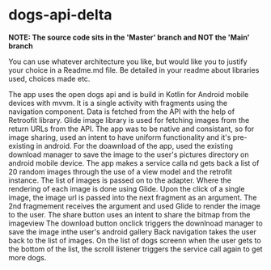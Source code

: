 # dogs-api-delta

**NOTE: The source code sits in the 'Master' branch and NOT the 'Main' branch**

You can use whatever architecture you like, but would like you to justify your choice in a Readme.md file. Be detailed in your readme about libraries used, choices made etc.

The app uses the open dogs api and is build in Kotlin for Android mobile devices with mvvm.
It is a single activity with fragments using the navigation component.
Data is fetched from the API with the help of Retroofit library.
Glide image library is used for fetching images from the return URLs from the API.
The app was to be native and consistant, so for image sharing, used an intent to have uniform functionality and it's pre-existing in android.
For the doawnload of the app, used the existing download manager to save the image to the user's pictures directory on android mobile device.
The app makes a service calla nd gets back a list of 20 random images through the use of a view model and the retrofit instance.
The list of images is passed on to the adapter. Where the rendering of each image is done using Glide.
Upon the click of a single image, the image url is passed into the next fragment as an argument.
The 2nd fragmement receives the argument and used Glide to render the image to the user.
The share button uses an intent to share the bitmap from the imageview
The download button onclick triggers the downlnoad manager to save the image inthe user's android gallery
Back navigation takes the user back to the list of images.
On the list of dogs screenn when the user gets to the bottom of the list, the scrolll listener triggers the service call again to get more dogs.






